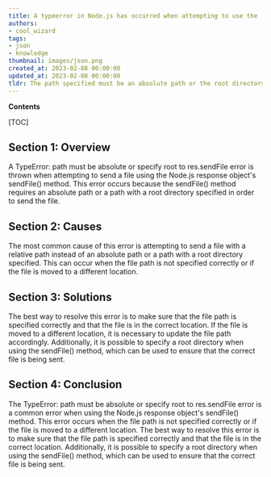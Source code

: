 ```yaml
---
title: A typeerror in Node.js has occurred when attempting to use the 'res.sendfile' function, as the path provided is not absolute, or the 'root' parameter has not been specified
authors:
- cool_wizard
tags:
- json
- knowledge
thumbnail: images/json.png
created_at: 2023-02-08 00:00:00
updated_at: 2023-02-08 00:00:00
tldr: The path specified must be an absolute path or the root directory must be specified in order for res.sendFile to work properly.
---
```


**Contents**

[TOC]

## Section 1: Overview
A TypeError: path must be absolute or specify root to res.sendFile error is thrown when attempting to send a file using the Node.js response object's sendFile() method. This error occurs because the sendFile() method requires an absolute path or a path with a root directory specified in order to send the file.

## Section 2: Causes
The most common cause of this error is attempting to send a file with a relative path instead of an absolute path or a path with a root directory specified. This can occur when the file path is not specified correctly or if the file is moved to a different location.

## Section 3: Solutions
The best way to resolve this error is to make sure that the file path is specified correctly and that the file is in the correct location. If the file is moved to a different location, it is necessary to update the file path accordingly. Additionally, it is possible to specify a root directory when using the sendFile() method, which can be used to ensure that the correct file is being sent.

## Section 4: Conclusion
The TypeError: path must be absolute or specify root to res.sendFile error is a common error when using the Node.js response object's sendFile() method. This error occurs when the file path is not specified correctly or if the file is moved to a different location. The best way to resolve this error is to make sure that the file path is specified correctly and that the file is in the correct location. Additionally, it is possible to specify a root directory when using the sendFile() method, which can be used to ensure that the correct file is being sent.
